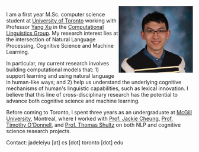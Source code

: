 <img align="right" src="photos/bio-photo.jpeg" alt="drawing" width="200"/>

I am a first year M.Sc. computer science student at <a href="https://www.utoronto.ca">University of Toronto</a> working with Professor [Yang Xu](www.cs.toronto.edu/~yangxu/index.html) in the [Computational Linguistics Group](http://www.cs.toronto.edu/compling/index.html). My research interest lies at the intersection of Natural Language Processing, Cognitive Science and Machine Learning.

In particular, my current research involves building computational models that: 1) support learning and using natural language in human-like ways; and 2) help us understand the underlying cognitive mechanisms of human's linguistic capabilities, such as lexical innovation. I believe that this line of cross-disciplinary research has the potential to advance both cognitive science and machine learning.

Before coming to Toronto, I spent three years as an undergraduate at [McGill University](https://www.mcgill.ca), Montreal, where I worked with [Prof. Jackie Cheung](https://www.cs.mcgill.ca/~jcheung/index.html), [Prof. Timothy O'Donnell](http://people.linguistics.mcgill.ca/~timothy.odonnell/), and [Prof. Thomas Shultz](https://www.tomshultz.net) on both NLP and cognitive science research projects.



Contact: jadeleiyu [at] cs [dot] toronto [dot] edu




